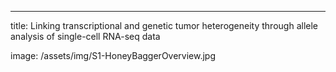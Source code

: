 ---
title: Linking transcriptional and genetic tumor heterogeneity through allele analysis of single-cell RNA-seq data

image: /assets/img/S1-HoneyBaggerOverview.jpg



